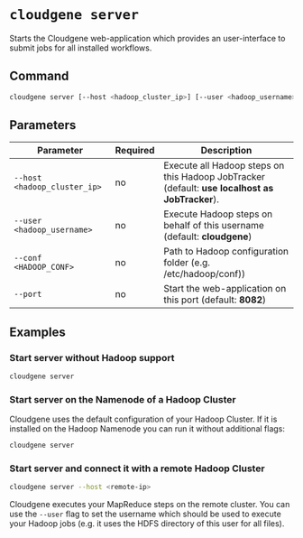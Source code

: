 # `cloudgene server`

Starts the Cloudgene web-application which provides an user-interface to submit jobs for all installed workflows.

## Command

```bash
cloudgene server [--host <hadoop_cluster_ip>] [--user <hadoop_username>] [--docker] [--image <docker_image>] [--port]
```
## Parameters

| Parameter                 | Required | Description |
| --- | --- | --- |
| `--host <hadoop_cluster_ip>` | no | Execute all Hadoop steps on this Hadoop JobTracker (default: **use localhost as JobTracker**). |
| `--user <hadoop_username>` | no | Execute Hadoop steps on behalf of this username (default: **cloudgene**) |
| `--conf <HADOOP_CONF>` | no | Path to Hadoop configuration folder (e.g. /etc/hadoop/conf)) |
| `--port` | no | Start the web-application on this port (default: **8082**)

## Examples

### Start server without Hadoop support

```bash
cloudgene server
```


### Start server on the Namenode of a Hadoop Cluster

 Cloudgene uses the default configuration of your Hadoop Cluster. If it is installed on the Hadoop Namenode you can run it without additional flags:

```bash
cloudgene server
```

### Start server and connect it with a remote Hadoop Cluster

```bash
cloudgene server --host <remote-ip>
```

Cloudgene executes your MapReduce steps on the remote cluster. You can use the `--user` flag to set the username which should be used to execute your Hadoop jobs (e.g. it uses the HDFS directory of this user for all files).
